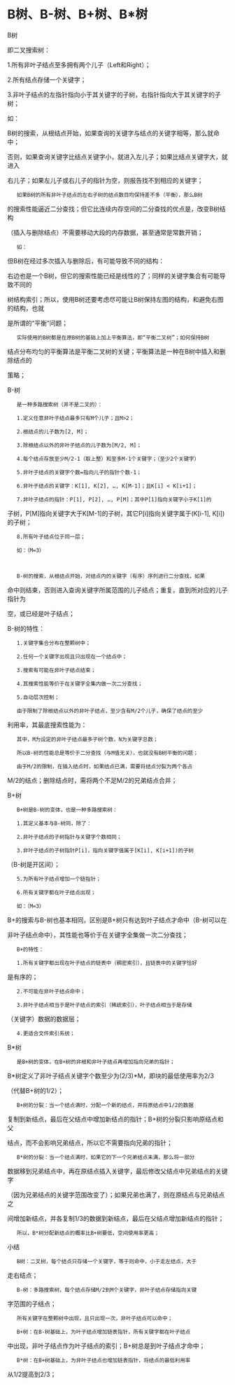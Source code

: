 # B树、B-树、B+树、B*树

B树

即二叉搜索树：

1.所有非叶子结点至多拥有两个儿子（Left和Right）；

2.所有结点存储一个关键字；

3.非叶子结点的左指针指向小于其关键字的子树，右指针指向大于其关键字的子树；

如：





B树的搜索，从根结点开始，如果查询的关键字与结点的关键字相等，那么就命中；

否则，如果查询关键字比结点关键字小，就进入左儿子；如果比结点关键字大，就进入

右儿子；如果左儿子或右儿子的指针为空，则报告找不到相应的关键字；

       如果B树的所有非叶子结点的左右子树的结点数目均保持差不多（平衡），那么B树

的搜索性能逼近二分查找；但它比连续内存空间的二分查找的优点是，改变B树结构

（插入与删除结点）不需要移动大段的内存数据，甚至通常是常数开销；

       如：





   但B树在经过多次插入与删除后，有可能导致不同的结构：





   右边也是一个B树，但它的搜索性能已经是线性的了；同样的关键字集合有可能导致不同的

树结构索引；所以，使用B树还要考虑尽可能让B树保持左图的结构，和避免右图的结构，也就

是所谓的“平衡”问题；

       实际使用的B树都是在原B树的基础上加上平衡算法，即“平衡二叉树”；如何保持B树

结点分布均匀的平衡算法是平衡二叉树的关键；平衡算法是一种在B树中插入和删除结点的

策略；





B-树

       是一种多路搜索树（并不是二叉的）：

       1.定义任意非叶子结点最多只有M个儿子；且M>2；

       2.根结点的儿子数为[2, M]；

       3.除根结点以外的非叶子结点的儿子数为[M/2, M]；

       4.每个结点存放至少M/2-1（取上整）和至多M-1个关键字；（至少2个关键字）

       5.非叶子结点的关键字个数=指向儿子的指针个数-1；

       6.非叶子结点的关键字：K[1], K[2], …, K[M-1]；且K[i] < K[i+1]；

       7.非叶子结点的指针：P[1], P[2], …, P[M]；其中P[1]指向关键字小于K[1]的

子树，P[M]指向关键字大于K[M-1]的子树，其它P[i]指向关键字属于(K[i-1], K[i])的子树；

       8.所有叶子结点位于同一层；

       如：（M=3）



       B-树的搜索，从根结点开始，对结点内的关键字（有序）序列进行二分查找，如果

命中则结束，否则进入查询关键字所属范围的儿子结点；重复，直到所对应的儿子指针为

空，或已经是叶子结点；

B-树的特性：

       1.关键字集合分布在整颗树中；

       2.任何一个关键字出现且只出现在一个结点中；

       3.搜索有可能在非叶子结点结束；

       4.其搜索性能等价于在关键字全集内做一次二分查找；

       5.自动层次控制；

       由于限制了除根结点以外的非叶子结点，至少含有M/2个儿子，确保了结点的至少

利用率，其最底搜索性能为：





       其中，M为设定的非叶子结点最多子树个数，N为关键字总数；

       所以B-树的性能总是等价于二分查找（与M值无关），也就没有B树平衡的问题；

       由于M/2的限制，在插入结点时，如果结点已满，需要将结点分裂为两个各占

M/2的结点；删除结点时，需将两个不足M/2的兄弟结点合并；





B+树

       B+树是B-树的变体，也是一种多路搜索树：

       1.其定义基本与B-树同，除了：

       2.非叶子结点的子树指针与关键字个数相同；

       3.非叶子结点的子树指针P[i]，指向关键字值属于[K[i], K[i+1])的子树

（B-树是开区间）；

       5.为所有叶子结点增加一个链指针；

       6.所有关键字都在叶子结点出现；

       如：（M=3）



   B+的搜索与B-树也基本相同，区别是B+树只有达到叶子结点才命中（B-树可以在

非叶子结点命中），其性能也等价于在关键字全集做一次二分查找；

       B+的特性：

       1.所有关键字都出现在叶子结点的链表中（稠密索引），且链表中的关键字恰好

是有序的；

       2.不可能在非叶子结点命中；

       3.非叶子结点相当于是叶子结点的索引（稀疏索引），叶子结点相当于是存储

（关键字）数据的数据层；

       4.更适合文件索引系统；



B*树

       是B+树的变体，在B+树的非根和非叶子结点再增加指向兄弟的指针；



   B*树定义了非叶子结点关键字个数至少为(2/3)*M，即块的最低使用率为2/3

（代替B+树的1/2）；

       B+树的分裂：当一个结点满时，分配一个新的结点，并将原结点中1/2的数据

复制到新结点，最后在父结点中增加新结点的指针；B+树的分裂只影响原结点和父

结点，而不会影响兄弟结点，所以它不需要指向兄弟的指针；

       B*树的分裂：当一个结点满时，如果它的下一个兄弟结点未满，那么将一部分

数据移到兄弟结点中，再在原结点插入关键字，最后修改父结点中兄弟结点的关键字

（因为兄弟结点的关键字范围改变了）；如果兄弟也满了，则在原结点与兄弟结点之

间增加新结点，并各复制1/3的数据到新结点，最后在父结点增加新结点的指针；

       所以，B*树分配新结点的概率比B+树要低，空间使用率更高；



小结

       B树：二叉树，每个结点只存储一个关键字，等于则命中，小于走左结点，大于

走右结点；

       B-树：多路搜索树，每个结点存储M/2到M个关键字，非叶子结点存储指向关键

字范围的子结点；

       所有关键字在整颗树中出现，且只出现一次，非叶子结点可以命中；

       B+树：在B-树基础上，为叶子结点增加链表指针，所有关键字都在叶子结点

中出现，非叶子结点作为叶子结点的索引；B+树总是到叶子结点才命中；

       B*树：在B+树基础上，为非叶子结点也增加链表指针，将结点的最低利用率

从1/2提高到2/3；

